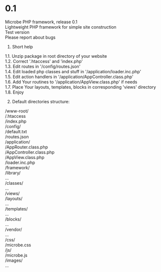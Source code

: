 # 0.1
  
Microbe PHP framework, release 0.1  
Lightweight PHP framework for simple site construction  
Test version  
Please report about bugs  
  
1. Short help  
  
1.1. Unzip package in root directory of your website  
1.2. Correct '.htaccess' and 'index.php'  
1.3. Edit routes in '/config/routes.json'  
1.4. Edit loaded php classes and stuff in '/application/loader.inc.php'  
1.5. Edit action handlers in '/application/AppController.class.php'  
1.6. Add Your routines to '/application/AppView.class.php' if needs  
1.7. Place Your layouts, templates, blocks in corresponding 'views' directory  
1.8. Enjoy  
  
2. Default directories structure:  
  
/www-root/  
    /.htaccess  
    /index.php  
    /config/  
        /default.txt  
        /routes.json  
    /application/  
        /AppRouter.class.php  
        /AppController.class.php  
        /AppView.class.php  
        /loader.inc.php  
    /framework/  
        /library/  
            ...  
        /classes/  
            ...  
    /views/  
        /layouts/  
            ...  
        /templates/  
            ...  
        /blocks/  
            ...  
    /vendor/  
        ...  
    /css/  
        /microbe.css  
    /js/  
        /microbe.js  
    /images/  
        ...  
  
